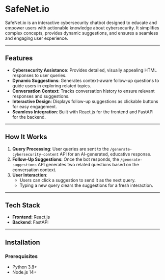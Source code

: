 # SafeNet.io

SafeNet.io is an interactive cybersecurity chatbot designed to educate and empower users with actionable knowledge about cybersecurity. It simplifies complex concepts, provides dynamic suggestions, and ensures a seamless and engaging user experience.

---

## Features

- **Cybersecurity Assistance**: Provides detailed, visually appealing HTML responses to user queries.
- **Dynamic Suggestions**: Generates context-aware follow-up questions to guide users in exploring related topics.
- **Conversation Context**: Tracks conversation history to ensure relevant responses and suggestions.
- **Interactive Design**: Displays follow-up suggestions as clickable buttons for easy engagement.
- **Seamless Integration**: Built with React.js for the frontend and FastAPI for the backend.

---

## How It Works

1. **Query Processing**: User queries are sent to the `/generate-cybersecurity-content` API for an AI-generated, educative response.
2. **Follow-Up Suggestions**: Once the bot responds, the `/generate-suggestions` API generates two related questions based on the conversation context.
3. **User Interaction**:
   - Users can click a suggestion to send it as the next query.
   - Typing a new query clears the suggestions for a fresh interaction.

---

## Tech Stack

- **Frontend**: React.js
- **Backend**: FastAPI
---

## Installation

### Prerequisites
- Python 3.8+
- Node.js 14+

